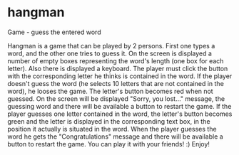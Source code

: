 # hangman
 Game - guess the entered word

Hangman is a game that can be played by 2 persons. First one types a word, and the other one tries to guess it.
On the screen is displayed a number of empty boxes representing the word's length (one box for each letter).
Also there is displayed a keyboard. The player must click the button with the corresponding letter he thinks is contained in the word.
If the player doesn't guess the word (he selects 10 letters that are not contained in the word), he looses the game. The letter's button becomes red when not guessed. On the screen will be displayed "Sorry, you lost..." message, the guessing word and there will be available a button to restart the game.
If the player guesses one letter contained in the word, the letter's button becomes green and the letter is displayed in the corresponding text box, in the position it actually is situated in the word.
When the player guesses the word he gets the "Congratulations" message and there will be available a button to restart the game.
You can play it with your friends! :)
Enjoy!